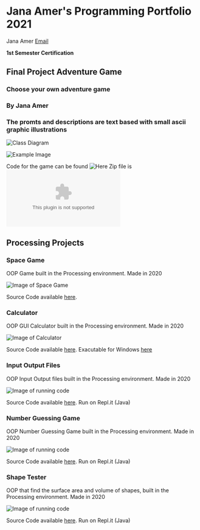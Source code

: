 # Jana Amer's Programming Portfolio 2021
Jana Amer [Email](mailto:janaamer9686@granitesd.org)

**1st Semester Certification**
 
 ## Final Project Adventure Game
### Choose your own adventure game
### By Jana Amer

### The promts and descriptions are text based with small ascii graphic illustrations
![Class Diagram](https://github.com/JanaAmer/ProgrammingPortfolio1B/blob/gh-pages/images/finalClass.jpg?raw=true)

![Example Image](https://github.com/JanaAmer/ProgrammingPortfolio1B/blob/gh-pages/images/Finale.png?raw=true)

Code for the game can be found ![Here](https://github.com/JanaAmer/ProgrammingPortfolio1B/tree/gh-pages/src/FinalProject) Zip file is ![Here](https://github.com/JanaAmer/ProgrammingPortfolio1B/blob/gh-pages/src/FinalProject/FinalProject.zip)

## Processing Projects

### Space Game
OOP Game built in the Processing environment. Made in 2020

![Image of Space Game](https://github.com/JanaAmer/ProgrammingPortfolio1B/blob/gh-pages/images/SpaceGame.png?raw=true)

Source Code available [here](https://github.com/JanaAmer/ProgrammingPortfolio1B/tree/gh-pages/src/spaceGame).

### Calculator
OOP GUI Calculator built in the Processing environment. Made in 2020

![Image of Calculator](https://github.com/JanaAmer/ProgrammingPortfolio1B/blob/gh-pages/images/Calc.png?raw=true)

Source Code available [here](https://github.com/JanaAmer/ProgrammingPortfolio1B/tree/gh-pages/src/Calculator). Exacutable for Windows [here](https://github.com/JanaAmer/ProgrammingPortfolio1B/blob/gh-pages/src/Calculator/application.windows64.zip)

### Input Output Files
OOP Input Output files built in the Processing environment. Made in 2020

![Image of running code](https://github.com/JanaAmer/ProgrammingPortfolio1B/blob/gh-pages/images/inputOutput.png?raw=true)

Source Code available [here](https://github.com/JanaAmer/ProgrammingPortfolio1B/tree/gh-pages/src/inputOutput). Run on Repl.it (Java)


### Number Guessing Game
OOP Number Guessing Game built in the Processing environment. Made in 2020

![Image of running code](https://github.com/JanaAmer/ProgrammingPortfolio1B/blob/gh-pages/images/numberGuess.png?raw=true)

Source Code available [here](https://github.com/JanaAmer/ProgrammingPortfolio1B/tree/gh-pages/src/numberGuessing). Run on Repl.it (Java)

### Shape Tester
OOP that find the surface area and volume of shapes, built in the Processing environment. Made in 2020

![Image of running code](https://github.com/JanaAmer/ProgrammingPortfolio1B/blob/gh-pages/images/shapeTester.png?raw=true)

Source Code available [here](https://github.com/JanaAmer/ProgrammingPortfolio1B/tree/gh-pages/src/shapeTester). Run on Repl.it (Java)
